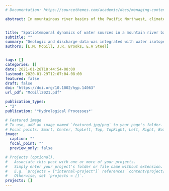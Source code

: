 ```yaml
---
# Documentation: https://sourcethemes.com/academic/docs/managing-content/

abstract: In mountainous river basins of the Pacific Northwest, climate models predict that winter warming will result in increased precipitation falling as rain and decreased snowpack. A detailed understanding of the spatial and temporal dynamics of water sources across river networks will help illuminate climate change impacts on river flow regimes. Because the stable isotopic composition of precipitation varies geographically, variation in surface water isotope ratios indicates the volume-weighted integration of upstream source water. We measured the stable isotope ratios of surface water samples collected in the Snoqualmie River basin in western Washington over June and September 2017 and the 2018 water year. We used ordinary least squares regression and geostatistical Spatial Stream Network models to relate surface water isotope ratios to mean watershed elevation (MWE) across seasons. Geologic and discharge data was integrated with water isotopes to create a conceptual model of streamflow generation for the Snoqualmie River. We found that surface water stable isotope ratios were lowest in the spring and highest in the dry, Mediterranean summer, but related strongly to MWE throughout the year. Low isotope ratios in spring reflect the input of snowmelt into high elevation tributaries. High summer isotope ratios suggest that groundwater is sourced from low elevation areas and recharged by winter precipitation. Overall, our results suggest that baseflow in the Snoqualmie River may be resilient to predicted warming and subsequent changes to snowpack in the Pacific Northwest.


title: "Spatiotemporal dynamics of water sources in a mountain river basin inferred through δ2H and δ18O of water"
subtitle: ""
summary: "Geologic and discharge data was integrated with water isotopes to create a conceptual model of streamflow generation. "
authors: [L.M. McGill, J.R. Brooks, E.A Steel]


tags: []
categories: []
date: 2021-01-28T18:44:54-08:00
lastmod: 2020-01-29T12:07:04-08:00
featured: false
draft: false
doi: "https://doi.org/10.1002/hyp.14063"
url_pdf: "McGill2021.pdf" 

publication_types:
- "2"
publication: '*Hydrological Processes*'

# Featured image
# To use, add an image named `featured.jpg/png` to your page's folder.
# Focal points: Smart, Center, TopLeft, Top, TopRight, Left, Right, BottomLeft, Bottom, BottomRight.
image:
  caption: ""
  focal_point: ""
  preview_only: false

# Projects (optional).
#   Associate this post with one or more of your projects.
#   Simply enter your project's folder or file name without extension.
#   E.g. `projects = ["internal-project"]` references `content/project/deep-learning/index.md`.
#   Otherwise, set `projects = []`.
projects: []
---
```


